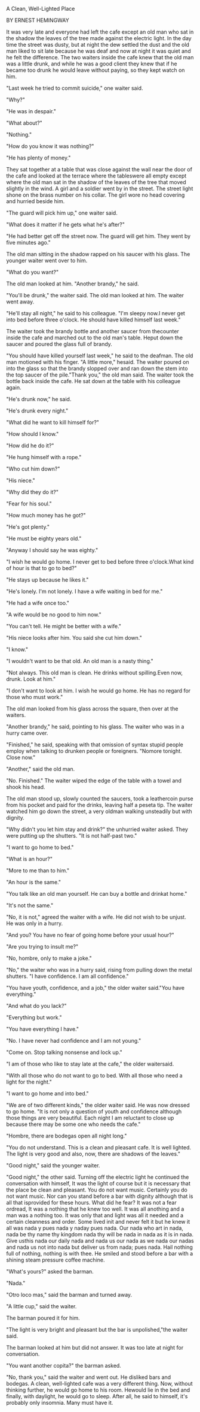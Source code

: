 A Clean, Well-Lighted Place

BY ERNEST HEMINGWAY

It was very late and everyone had left the cafe except an old man who sat in the shadow the leaves of the tree made against the electric light. In the day time the street was dusty, but at night the dew settled the dust and the old man liked to sit late because he was deaf and now at night it was quiet and he felt the difference. The two waiters inside the cafe knew that the old man was a little drunk, and while he was a good client they knew that if he became too drunk he would leave without paying, so they kept watch on him. 

"Last week he tried to commit suicide," one waiter said. 

"Why?" 

"He was in despair." 

"What about?" 

"Nothing." 

"How do you know it was nothing?" 

"He has plenty of money." 

They sat together at a table that was close against the wall near the door of the cafe and looked at the terrace where the tableswere all empty except where the old man sat in the shadow of the leaves of the tree that moved slightly in the wind. A girl and a soldier went by in the street. The street light shone on the brass number on his collar. The girl wore no head covering and hurried beside him. 

"The guard will pick him up," one waiter said. 

"What does it matter if he gets what he's after?" 

"He had better get off the street now. The guard will get him. They went by five minutes ago." 

The old man sitting in the shadow rapped on his saucer with his glass. The younger waiter went over to him. 

"What do you want?" 

The old man looked at him. "Another brandy," he said. 

"You'll be drunk," the waiter said. The old man looked at him. The waiter went away. 

"He'll stay all night," he said to his colleague. "I'm sleepy now.I never get into bed before three o'clock. He should have killed himself last week." 

The waiter took the brandy bottle and another saucer from thecounter inside the cafe and marched out to the old man's table. Heput down the saucer and poured the glass full of brandy. 

"You should have killed yourself last week," he said to the deafman. The old man motioned with his finger. "A little more," hesaid. The waiter poured on into the glass so that the brandy slopped over and ran down the stem into the top saucer of the pile."Thank you," the old man said. The waiter took the bottle back inside the cafe. He sat down at the table with his colleague again.

"He's drunk now," he said. 

"He's drunk every night." 

"What did he want to kill himself for?" 

"How should I know." 

"How did he do it?" 

"He hung himself with a rope." 

"Who cut him down?" 

"His niece." 

"Why did they do it?" 

"Fear for his soul." 

"How much money has he got?" 

"He's got plenty." 

"He must be eighty years old." 

"Anyway I should say he was eighty." 

"I wish he would go home. I never get to bed before three o'clock.What kind of hour is that to go to bed?" 

"He stays up because he likes it." 

"He's lonely. I'm not lonely. I have a wife waiting in bed for me."

"He had a wife once too." 

"A wife would be no good to him now." 

"You can't tell. He might be better with a wife." 

"His niece looks after him. You said she cut him down." 

"I know."

"I wouldn't want to be that old. An old man is a nasty thing." 

"Not always. This old man is clean. He drinks without spilling.Even now, drunk. Look at him." 

"I don't want to look at him. I wish he would go home. He has no regard for those who must work." 

The old man looked from his glass across the square, then over at the waiters. 

"Another brandy," he said, pointing to his glass. The waiter who was in a hurry came over. 

"Finished," he said, speaking with that omission of syntax stupid people employ when talking to drunken people or foreigners. "Nomore tonight. Close now." 

"Another," said the old man. 

"No. Finished." The waiter wiped the edge of the table with a towel and shook his head. 

The old man stood up, slowly counted the saucers, took a leathercoin purse from his pocket and paid for the drinks, leaving half a peseta tip. The waiter watched him go down the street, a very oldman walking unsteadily but with dignity. 

"Why didn't you let him stay and drink?" the unhurried waiter asked. They were putting up the shutters. "It is not half-past two." 

"I want to go home to bed." 

"What is an hour?" 

"More to me than to him." 

"An hour is the same." 

"You talk like an old man yourself. He can buy a bottle and drinkat home." 

"It's not the same." 

"No, it is not," agreed the waiter with a wife. He did not wish to be unjust. He was only in a hurry. 

"And you? You have no fear of going home before your usual hour?" 

"Are you trying to insult me?" 

"No, hombre, only to make a joke." 

"No," the waiter who was in a hurry said, rising from pulling down the metal shutters. "I have confidence. I am all confidence." 

"You have youth, confidence, and a job," the older waiter said."You have everything." 

"And what do you lack?" 

"Everything but work." 

"You have everything I have." 

"No. I have never had confidence and I am not young." 

"Come on. Stop talking nonsense and lock up." 

"I am of those who like to stay late at the cafe," the older waitersaid. 

"With all those who do not want to go to bed. With all those who need a light for the night." 

"I want to go home and into bed." 

"We are of two different kinds," the older waiter said. He was now dressed to go home. "It is not only a question of youth and confidence although those things are very beautiful. Each night I am reluctant to close up because there may be some one who needs the cafe." 

"Hombre, there are bodegas open all night long." 

"You do not understand. This is a clean and pleasant cafe. It is well lighted. The light is very good and also, now, there are shadows of the leaves." 

"Good night," said the younger waiter. 

"Good night," the other said. Turning off the electric light he continued the conversation with himself, It was the light of course but it is necessary that the place be clean and pleasant. You do not want music. Certainly you do not want music. Nor can you stand before a bar with dignity although that is all that isprovided for these hours. What did he fear? It was not a fear ordread, It was a nothing that he knew too well. It was all anothing and a man was a nothing too. It was only that and light was all it needed and a certain cleanness and order. Some lived init and never felt it but he knew it all was nada y pues nada y naday pues nada. Our nada who art in nada, nada be thy name thy kingdom nada thy will be nada in nada as it is in nada. Give usthis nada our daily nada and nada us our nada as we nada our nadas and nada us not into nada but deliver us from nada; pues nada. Hail nothing full of nothing, nothing is with thee. He smiled and stood before a bar with a shining steam pressure coffee machine. 

"What's yours?" asked the barman. 

"Nada." 

"Otro loco mas," said the barman and turned away. 

"A little cup," said the waiter. 

The barman poured it for him. 

"The light is very bright and pleasant but the bar is unpolished,"the waiter said. 

The barman looked at him but did not answer. It was too late at night for conversation. 

"You want another copita?" the barman asked. 

"No, thank you," said the waiter and went out. He disliked bars and bodegas. A clean, well-lighted cafe was a very different thing. Now, without thinking further, he would go home to his room. Hewould lie in the bed and finally, with daylight, he would go to sleep. After all, he said to himself, it's probably only insomnia. Many must have it.
